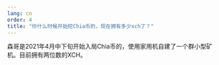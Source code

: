 ```yaml
---
lang: cn
order: 4
title: "你什么时候开始挖Chia币的，现在拥有多少xch了？"
---
```


森哥是2021年4月中下旬开始入局Chia币的，使用家用机自建了一个群小型矿机。目前拥有两位数的XCH。
